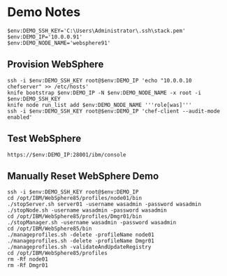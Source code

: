 # Demo Notes 

	$env:DEMO_SSH_KEY='C:\Users\Administrator\.ssh\stack.pem'
	$env:DEMO_IP='10.0.0.91'
	$env:DEMO_NODE_NAME='websphere91'

## Provision WebSphere

	ssh -i $env:DEMO_SSH_KEY root@$env:DEMO_IP 'echo "10.0.0.10 chefserver" >> /etc/hosts'
	knife bootstrap $env:DEMO_IP -N $env:DEMO_NODE_NAME -x root -i $env:DEMO_SSH_KEY
	knife node run_list add $env:DEMO_NODE_NAME '''role[was]'''
	ssh -i $env:DEMO_SSH_KEY root@$env:DEMO_IP 'chef-client --audit-mode enabled'

## Test WebSphere

	https://$env:DEMO_IP:28001/ibm/console

## Manually Reset WebSphere Demo

	ssh -i $env:DEMO_SSH_KEY root@$env:DEMO_IP
	cd /opt/IBM/WebSphere85/profiles/node01/bin
	./stopServer.sh server01 -username wasadmin -password wasadmin
	./stopNode.sh -username wasadmin -password wasadmin
	cd /opt/IBM/WebSphere85/profiles/Dmgr01/bin
	./stopManager.sh -username wasadmin -password wasadmin
	cd /opt/IBM/WebSphere85/bin
	./manageprofiles.sh -delete -profileName node01
	./manageprofiles.sh -delete -profileName Dmgr01
	./manageprofiles.sh -validateAndUpdateRegistry
	cd /opt/IBM/WebSphere85/profiles
	rm -Rf node01
	rm -Rf Dmgr01
